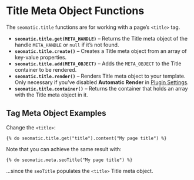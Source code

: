 # Title Meta Object Functions

The `seomatic.title` functions are for working with a page’s `<title>` tag.

* **`seomatic.title.get(META_HANDLE)`** – Returns the Title meta object of the handle `META_HANDLE` or `null` if it’s not found.
* **`seomatic.title.create()`** – Creates a Title meta object from an array of key-value properties.
* **`seomatic.title.add(META_OBJECT)`** – Adds the `META_OBJECT` to the Title container to be rendered.
* **`seomatic.title.render()`** – Renders Title meta object to your template. Only necessary if you’ve disabled **Automatic Render** in [Plugin Settings](../configuring/plugin-settings.md).
* **`seomatic.title.container()`** – Returns the container that holds an array with the Title meta object in it.

## Tag Meta Object Examples

Change the `<title>`:

```twig
{% do seomatic.title.get("title").content("My page title") %}
```

Note that you can achieve the same result with:

```twig
{% do seomatic.meta.seoTitle("My page title") %}
```

...since the `seoTitle` populates the `<title>` Title meta object.

